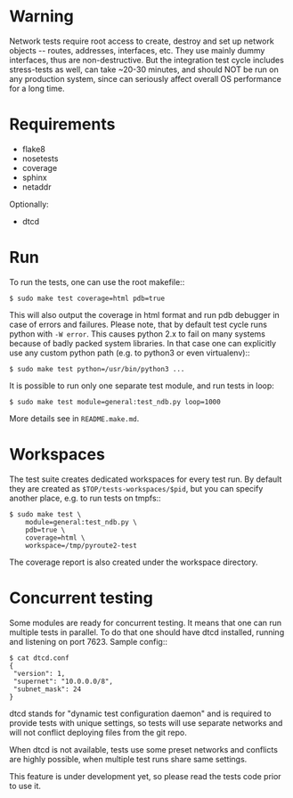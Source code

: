 Warning
=======

Network tests require root access to create, destroy
and set up network objects -- routes, addresses, interfaces,
etc. They use mainly dummy interfaces, thus are
non-destructive. But the integration test cycle includes
stress-tests as well, can take ~20-30 minutes, and should
NOT be run on any production system, since can seriously
affect overall OS performance for a long time.

Requirements
============

* flake8
* nosetests
* coverage
* sphinx
* netaddr

Optionally:

* dtcd

Run
===

To run the tests, one can use the root makefile::

    $ sudo make test coverage=html pdb=true

This will also output the coverage in html format and run
pdb debugger in case of errors and failures. Please note,
that by default test cycle runs python with `-W error`. This
causes python 2.x to fail on many systems because of badly
packed system libraries. In that case one can explicitly use
any custom python path (e.g. to python3 or even virtualenv)::

    $ sudo make test python=/usr/bin/python3 ...

It is possible to run only one separate test module, and run
tests in loop:

    $ sudo make test module=general:test_ndb.py loop=1000

More details see in `README.make.md`.

Workspaces
==========

The test suite creates dedicated workspaces for every test
run. By default they are created as `$TOP/tests-workspaces/$pid`,
but you can specify another place, e.g. to run tests on tmpfs::

    $ sudo make test \
        module=general:test_ndb.py \
        pdb=true \
        coverage=html \
        workspace=/tmp/pyroute2-test

The coverage report is also created under the workspace directory.

Concurrent testing
==================

Some modules are ready for concurrent testing. It means that one
can run multiple tests in parallel. To do that one should have
dtcd installed, running and listening on port 7623. Sample config::

    $ cat dtcd.conf 
    {
     "version": 1,
     "supernet": "10.0.0.0/8",
     "subnet_mask": 24
    }

dtcd stands for "dynamic test configuration daemon" and is required
to provide tests with unique settings, so tests will use separate
networks and will not conflict deploying files from the git repo.

When dtcd is not available, tests use some preset networks and
conflicts are highly possible, when multiple test runs share
same settings.

This feature is under development yet, so please read the tests
code prior to use it.
